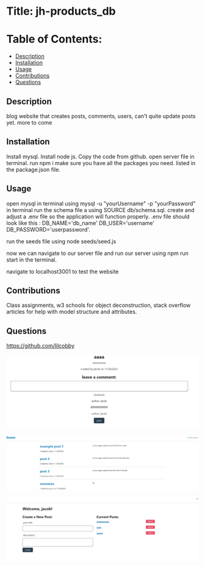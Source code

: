 # Title: jh-products_db

# Table of Contents:

- [Description](#description)
- [Installation](#installation)
- [Usage](#usage)
- [Contributions](#contributions)
- [Questions](#questions)

## Description

blog website that creates posts, comments, users, can't quite update posts yet.
more to come
## Installation

Install mysql.
Install node js.
Copy the code from github.
open server file in terminal.
run npm i make sure you have all the packages you need. listed in the package.json file.

## Usage

open mysql in terminal using mysql -u "yourUsername" -p "yourPassword"
in terminal run the schema file a using SOURCE db/schema.sql.
create and adjust a .env file so the application will function properly.
.env file should look like this :
DB_NAME='db_name'
DB_USER='username'
DB_PASSWORD='userpassword'.

run the seeds file using node seeds/seed.js

now we can navigate to our server file and run our server using npm run start in the terminal.

navigate to localhost3001 to test the website

## Contributions

Class assignments, w3 schools for object deconstruction, stack overflow articles for help with model structure and attributes.

## Questions

https://github.com/lilcobby


![Alt text](image.png)



![Alt text](image-1.png)



![Alt text](image-2.png)